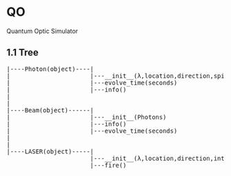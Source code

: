 # QO
Quantum Optic Simulator
<h2>1.1 Tree</h2>
<pre>
|----Photon(object)----|
|                      |---__init__(λ,location,direction,spin=(1,0,0),polarization=(1,0))
|                      |---evolve_time(seconds)
|                      |---info()
|
|
|----Beam(object)------|
|                      |---__init__(Photons)
|                      |---info()
|                      |---evolve_time(seconds)
|
|
|----LASER(object)-----|
                       |---__init__(λ,location,direction,intensity)
                       |---fire()
</pre>
